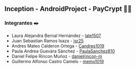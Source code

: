 ## Inception - AndroidProject - PayCrypt 💱💲

### Integrantes ✒️

- Laura Alejandra Bernal Hernández - [lale1507](https://github.com/lale1507)
- Juan Sebastian Ramos Isaza - [jsr25](https://github.com/Candres1019)
- Andres Mateo Calderon Ortega - [Candres1019](https://github.com/Candres1019)
- Paula Andrea Guevara Sánchez - [PaulaSanchez810](https://github.com/PaulaSanchez810)
- Daniel Felipe Rincon Muñoz - [danielrincon-m](https://github.com/danielrincon-m)
- Guillermo Alfonso Castro Camelo - [memo1019](https://github.com/memo1019)
